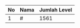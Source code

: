 | No | Nama            | Jumlah Level |
|----|-----------------|--------------|
| 1  | #    |    1561        |
